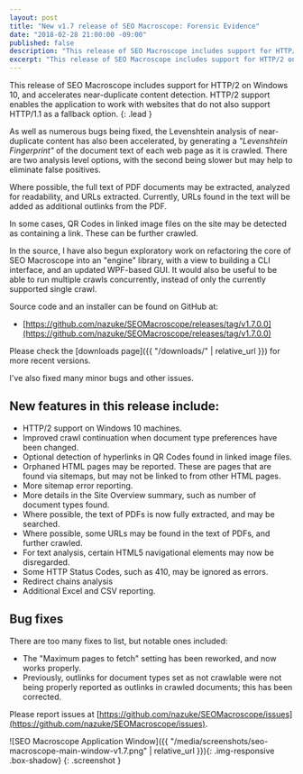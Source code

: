 ```yaml
---
layout: post
title: "New v1.7 release of SEO Macroscope: Forensic Evidence"
date: "2018-02-28 21:00:00 -09:00"
published: false
description: "This release of SEO Macroscope includes support for HTTP/2 on Windows 10, and accelerates near-duplicate content detection."
excerpt: "This release of SEO Macroscope includes support for HTTP/2 on Windows 10, and accelerates near-duplicate content detection."
---
```


This release of SEO Macroscope includes support for HTTP/2 on Windows 10, and accelerates near-duplicate content detection. HTTP/2 support enables the application to work with websites that do not also support HTTP/1.1 as a fallback option.
{: .lead }

As well as numerous bugs being fixed, the Levenshtein analysis of near-duplicate content has also been accelerated, by generating a *"Levenshtein Fingerprint"* of the document text of each web page as it is crawled. There are two analysis level options, with the second being slower but may help to eliminate false positives.

Where possible, the full text of PDF documents may be extracted, analyzed for readability, and URLs extracted. Currently, URLs found in the text will be added as additional outlinks from the PDF.

In some cases, QR Codes in linked image files on the site may be detected as containing a link. These can be further crawled.

In the source, I have also begun exploratory work on refactoring the core of SEO Macroscope into an "engine" library, with a view to building a CLI interface, and an updated WPF-based GUI. It would also be useful to be able to run multiple crawls concurrently, instead of only the currently supported single crawl.

Source code and an installer can be found on GitHub at:

* [https://github.com/nazuke/SEOMacroscope/releases/tag/v1.7.0.0](https://github.com/nazuke/SEOMacroscope/releases/tag/v1.7.0.0)

Please check the [downloads page]({{ "/downloads/" | relative_url }}) for more recent versions.

I've also fixed many minor bugs and other issues.

## New features in this release include:

* HTTP/2 support on Windows 10 machines.
* Improved crawl continuation when document type preferences have been changed.
* Optional detection of hyperlinks in QR Codes found in linked image files.
* Orphaned HTML pages may be reported. These are pages that are found via sitemaps, but may not be linked to from other HTML pages.
* More sitemap error reporting.
* More details in the Site Overview summary, such as number of document types found.
* Where possible, the text of PDFs is now fully extracted, and may be searched.
* Where possible, some URLs may be found in the text of PDFs, and further crawled.
* For text analysis, certain HTML5 navigational elements may now be disregarded.
* Some HTTP Status Codes, such as 410, may be ignored as errors.
* Redirect chains analysis
* Additional Excel and CSV reporting.

## Bug fixes

There are too many fixes to list, but notable ones included:

* The "Maximum pages to fetch" setting has been reworked, and now works properly.
* Previously, outlinks for document types set as not crawlable were not being properly reported as outlinks in crawled documents; this has been corrected.

Please report issues at [https://github.com/nazuke/SEOMacroscope/issues](https://github.com/nazuke/SEOMacroscope/issues).

![SEO Macroscope Application Window]({{ "/media/screenshots/seo-macroscope-main-window-v1.7.png" | relative_url }}){: .img-responsive .box-shadow}
{: .screenshot }
